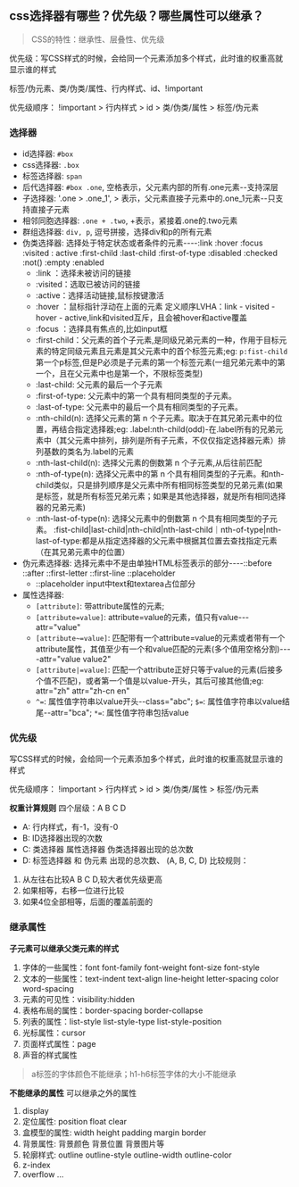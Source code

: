 ## css选择器有哪些？优先级？哪些属性可以继承？
> CSS的特性：继承性、层叠性、优先级

优先级：写CSS样式的时候，会给同一个元素添加多个样式，此时谁的权重高就显示谁的样式

标签/伪元素、类/伪类/属性、行内样式、id、!important

优先级顺序： !important > 行内样式 > id > 类/伪类/属性 > 标签/伪元素

### 选择器
- id选择器: `#box`
- css选择器: `.box`
- 标签选择器: `span`
- 后代选择器: `#box .one`, 空格表示，父元素内部的所有.one元素--支持深层
- 子选择器: '.one > .one_1', > 表示，父元素直接子元素中的.one_1元素--只支持直接子元素
- 相邻同胞选择器: `.one + .two`, +表示，紧接着.one的.two元素
- 群组选择器: `div, p`, 逗号拼接，选择div和p的所有元素
- 伪类选择器: 选择处于特定状态或者条件的元素----:link :hover :focus :visited : active :first-child :last-child :first-of-type :disabled :checked :not() :empty :enabled
  - :link ：选择未被访问的链接
  - :visited：选取已被访问的链接
  - :active：选择活动链接,鼠标按键激活
  - :hover ：鼠标指针浮动在上面的元素 定义顺序LVHA：link - visited - hover - active,link和visited互斥，且会被hover和active覆盖
  - :focus ：选择具有焦点的,比如input框
  - :first-child：父元素的首个子元素,是同级兄弟元素的一种，作用于目标元素的特定同级元素且元素是其父元素中的首个标签元素;eg: `p:fist-child`第一个p标签,但是P必须是子元素的第一个标签元素(一组兄弟元素中的第一个，且在父元素中也是第一个，不限标签类型)
  - :last-child: 父元素的最后一个子元素
  - :first-of-type: 父元素中的第一个具有相同类型的子元素。
  - :last-of-type: 父元素中的最后一个具有相同类型的子元素。
  - :nth-child(n): 选择父元素的第 n 个子元素。取决于在其兄弟元素中的位置，再结合指定选择器;eg: .label:nth-child(odd)-在.label所有的兄弟元素中（其父元素中排列，排列是所有子元素，不仅仅指定选择器元素）排列基数的类名为.label的元素
  - :nth-last-child(n): 选择父元素的倒数第 n 个子元素,从后往前匹配
  - :nth-of-type(n): 选择父元素中的第 n 个具有相同类型的子元素。和nth-child类似，只是排列顺序是父元素中所有相同标签类型的兄弟元素(如果是标签，就是所有标签兄弟元素；如果是其他选择器，就是所有相同选择器的兄弟元素)
  - :nth-last-of-type(n): 选择父元素中的倒数第 n 个具有相同类型的子元素。
  :fist-child|last-child|nth-child|nth-last-child｜nth-of-type|nth-last-of-type:都是从指定选择器的父元素中根据其位置去查找指定元素（在其兄弟元素中的位置）
- 伪元素选择器: 选择元素中不是由单独HTML标签表示的部分----::before ::after ::first-letter ::first-line ::placeholder
  - ::placeholder input中text和textarea占位部分
- 属性选择器:
  - `[attribute]`: 带attribute属性的元素;
  - `[attribute=value]`: attribute=value的元素，值只有value---attr="value"
  - `[attribute~=value]`: 匹配带有一个attribute=value的元素或者带有一个attribute属性，其值至少有一个和value匹配的元素(多个值用空格分割)----attr="value value2"
  - `[attribute|=value]`: 匹配一个attribute正好只等于value的元素(后接多个值不匹配)，或者第一个值是以value-开头，其后可接其他值;eg: attr="zh" attr="zh-cn en"
  - `^=`: 属性值字符串以value开头--class="abc"; `$=`: 属性值字符串以value结尾--attr="bca"; `*=`: 属性值字符串包括value

### 优先级
写CSS样式的时候，会给同一个元素添加多个样式，此时谁的权重高就显示谁的样式

优先级顺序： !important > 行内样式 > id > 类/伪类/属性 > 标签/伪元素

**权重计算规则**
四个层级：A B C D
- A: 行内样式，有-1，没有-0
- B: ID选择器出现的次数
- C: 类选择器 属性选择器 伪类选择器出现的总次数
- D: 标签选择器 和 伪元素 出现的总次数、
(A, B, C, D)
比较规则：
1. 从左往右比较A B C D,较大者优先级更高
2. 如果相等，右移一位进行比较
3. 如果4位全部相等，后面的覆盖前面的

### 继承属性
**子元素可以继承父类元素的样式**
1. 字体的一些属性：font font-family font-weight font-size font-style
2. 文本的一些属性：text-indent text-align line-height letter-spacing color word-spacing
3. 元素的可见性：visibility:hidden
4. 表格布局的属性：border-spacing border-collapse
5. 列表的属性：list-style list-style-type list-style-position
6. 光标属性：cursor
6. 页面样式属性：page
7. 声音的样式属性
> a标签的字体颜色不能继承；h1-h6标签字体的大小不能继承

**不能继承的属性**
可以继承之外的属性
1. display
2. 定位属性: position float clear
3. 盒模型的属性: width height padding margin border
4. 背景属性: 背景颜色 背景位置 背景图片等
5. 轮廓样式: outline outline-style outline-width outline-color
6. z-index
7. overflow
...
